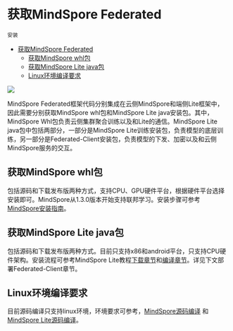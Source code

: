 # 获取MindSpore Federated

`安装`

<!-- TOC -->

- [获取MindSpore Federated](#获取mindspore-federated)
    - [获取MindSpore whl包](#获取mindspore-whl包)
    - [获取MindSpore Lite java包](#获取mindspore-lite-java包)
    - [Linux环境编译要求](#linux环境编译要求)

<!-- /TOC -->

<a href="https://gitee.com/mindspore/docs/blob/master/docs/federated/docs/source_zh_cn/federated_install.md" target="_blank"><img src="https://gitee.com/mindspore/docs/raw/master/resource/_static/logo_source.png"></a>

MindSpore Federated框架代码分别集成在云侧MindSpore和端侧Lite框架中，因此需要分别获取MindSpore whl包和MindSpore Lite java安装包。其中，MindSpore Whl包负责云侧集群聚合训练以及和Lite的通信。MindSpore Lite java包中包括两部分，一部分是MindSpore Lite训练安装包，负责模型的底层训练，另一部分是Federated-Client安装包，负责模型的下发、加密以及和云侧MindSpore服务的交互。

## 获取MindSpore whl包

包括源码和下载发布版两种方式，支持CPU、GPU硬件平台，根据硬件平台选择安装即可。MindSpore从1.3.0版本开始支持联邦学习。安装步骤可参考[MindSpore安装指南](https://www.mindspore.cn/install)。

## 获取MindSpore Lite java包

包括源码和下载发布版两种方式。目前只支持x86和android平台，只支持CPU硬件架构。安装流程可参考MindSpore Lite教程[下载章节](https://www.mindspore.cn/tutorial/lite/zh-CN/master/use/downloads.html)和[编译章节](https://www.mindspore.cn/tutorial/lite/zh-CN/master/use/build.html)。详见下文部署Federated-Client章节。

## Linux环境编译要求

目前源码编译只支持linux环境，环境要求可参考，[MindSpore源码编译](https://www.mindspore.cn/install) 和[MindSpore Lite源码编译](https://www.mindspore.cn/tutorial/lite/zh-CN/master/use/build.html)。
